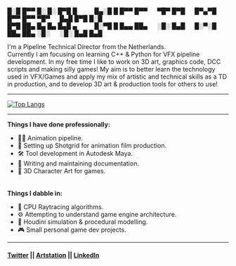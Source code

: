 █░█ █▀▀ █░ █░ █▀█ █      █▄░█ █ █▀▀ █▀▀   ▀█▀ █▀█   █▀▄▀█ █▀▀ █▀▀ ▀█▀   █▄█ █▀█ █░█     
█▀█ ██▄ █▄ █▄ █▄█ ▄      █░▀█ █ █▄▄ ██▄   ░█░ █▄█   █░▀░█ ██▄ ██▄ ░█░   ░█░ █▄█ █▄█

 I'm a Pipeline Technical Director from the Netherlands.  
 Currently I am focusing on learning C++ & Python for VFX pipeline development.
 In my free time I like to work on 3D art, graphics code, DCC scripts and making silly games!
 My aim is to better learn the technology used in VFX/Games and apply my mix of artistic and technical skills as a TD in production, and to develop 3D art & production tools for others to use!

---

[![Top Langs](https://github-readme-stats.vercel.app/api/top-langs/?username=MaxineCodes&layout=compact&theme=omni)](https://github.com/anuraghazra/github-readme-stats)

---

**Things I have done professionally:**  
- 🏃🏼 Animation pipeline.  
- 📸 Setting up Shotgrid for animation film production.  
- 🛠 Tool development in Autodesk Maya.  
- 📖 Writing and maintaining documentation.  
- 🎨 3D Character Art for games.  
　  

**Things I dabble in:**
- 📐 CPU Raytracing algorithms.
- ⚙️ Attempting to understand game engine architecture.
- 🌊 Houdini simulation & procedural modelling.
- 🎮 Small personal game dev projects.

---

#### [Twitter](https://twitter.com/MaxineCodes) || [Artstation](https://www.artstation.com/maxine3d) || [LinkedIn](https://www.linkedin.com/in/maxinemeijboom/)
